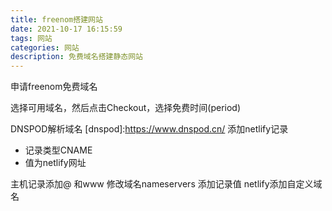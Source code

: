 ```yaml
---
title: freenom搭建网站
date: 2021-10-17 16:15:59
tags: 网站
categories: 网站
description: 免费域名搭建静态网站
---
```


申请freenom免费域名

[freenom]:https://www.freenom.com/zh/index.html?lang=zh "freenom网址"

选择可用域名，然后点击Checkout，选择免费时间(period)

DNSPOD解析域名
[dnspod]:https://www.dnspod.cn/
添加netlify记录

[netlify]: https://www.netlify.com/

 + 记录类型CNAME 
 + 值为netlify网址

主机记录添加@ 和www
修改域名nameservers 
添加记录值
netlify添加自定义域名